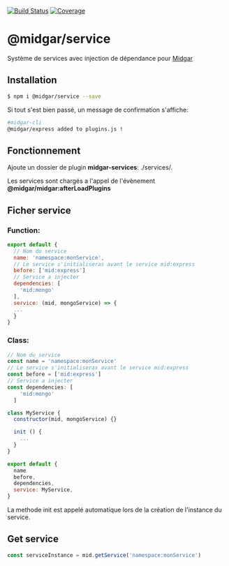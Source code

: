 [![Build Status](https://drone.midgar.io/api/badges/Midgar/service/status.svg)](https://drone.midgar.io/Midgar/service)
[![Coverage](https://sonar.midgar.io/api/project_badges/measure?project=Midgar%3Aservice&metric=coverage)](https://sonar.midgar.io/dashboard?id=Midgar%3Aservice)

# @midgar/service

Système de services avec injection de dépendance pour [Midgar](https://github.com/midgarjs/midgar)

## Installation

```sh
$ npm i @midgar/service --save
```

Si tout s'est bien passé, un message de confirmation s'affiche:
```sh
#midgar-cli
@midgar/express added to plugins.js !
```

## Fonctionnement
Ajoute un dossier de plugin **midgar-services**: ./services/.

Les services sont chargés a l'appel de l'évènement **@midgar/midgar:afterLoadPlugins**

## Ficher service

### Function:

```js
export default {
  // Nom du service
  name: 'namespace:monService',
  // Le service s'initialiseras avant le service mid:express
  before: ['mid:express']
  // Service a injecter
  dependencies: [
    'mid:mongo'
  ],
  service: (mid, mongoService) => {
  ...
  }
}
```

### Class:
```js
// Nom du service
const name = 'namespace:monService'
// Le service s'initialiseras avant le service mid:express
const before = ['mid:express']
// Service a injecter
const dependencies: [
    'mid:mongo'
  ]

class MyService {
  constructor(mid, mongoService) {}

  init () {
    ...
  }
}

export default {
  name
  before,
  dependencies,
  service: MyService,
}
```

La methode init est appelé automatique lors de la création de l'instance du service.

## Get service

```js
const serviceInstance = mid.getService('namespace:monService')
```
